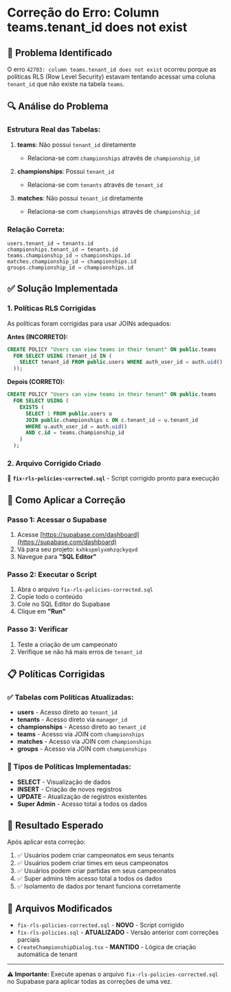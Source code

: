 # Correção do Erro: Column teams.tenant_id does not exist

## 🚨 Problema Identificado

O erro `42703: column teams.tenant_id does not exist` ocorreu porque as políticas RLS (Row Level Security) estavam tentando acessar uma coluna `tenant_id` que não existe na tabela `teams`.

## 🔍 Análise do Problema

### Estrutura Real das Tabelas:

1. **teams**: Não possui `tenant_id` diretamente
   - Relaciona-se com `championships` através de `championship_id`
   
2. **championships**: Possui `tenant_id`
   - Relaciona-se com `tenants` através de `tenant_id`

3. **matches**: Não possui `tenant_id` diretamente
   - Relaciona-se com `championships` através de `championship_id`

### Relação Correta:
```
users.tenant_id → tenants.id
championships.tenant_id → tenants.id
teams.championship_id → championships.id
matches.championship_id → championships.id
groups.championship_id → championships.id
```

## ✅ Solução Implementada

### 1. Políticas RLS Corrigidas

As políticas foram corrigidas para usar JOINs adequados:

**Antes (INCORRETO):**
```sql
CREATE POLICY "Users can view teams in their tenant" ON public.teams
  FOR SELECT USING (tenant_id IN (
    SELECT tenant_id FROM public.users WHERE auth_user_id = auth.uid()
  ));
```

**Depois (CORRETO):**
```sql
CREATE POLICY "Users can view teams in their tenant" ON public.teams
  FOR SELECT USING (
    EXISTS (
      SELECT 1 FROM public.users u
      JOIN public.championships c ON c.tenant_id = u.tenant_id
      WHERE u.auth_user_id = auth.uid() 
      AND c.id = teams.championship_id
    )
  );
```

### 2. Arquivo Corrigido Criado

📁 **`fix-rls-policies-corrected.sql`** - Script corrigido pronto para execução

## 🚀 Como Aplicar a Correção

### Passo 1: Acessar o Supabase
1. Acesse [https://supabase.com/dashboard](https://supabase.com/dashboard)
2. Vá para seu projeto: `kxhkspmlyxmhzqckyqvd`
3. Navegue para **"SQL Editor"**

### Passo 2: Executar o Script
1. Abra o arquivo `fix-rls-policies-corrected.sql`
2. Copie todo o conteúdo
3. Cole no SQL Editor do Supabase
4. Clique em **"Run"**

### Passo 3: Verificar
1. Teste a criação de um campeonato
2. Verifique se não há mais erros de `tenant_id`

## 📋 Políticas Corrigidas

### ✅ Tabelas com Políticas Atualizadas:
- **users** - Acesso direto ao `tenant_id`
- **tenants** - Acesso direto via `manager_id`
- **championships** - Acesso direto ao `tenant_id`
- **teams** - Acesso via JOIN com `championships`
- **matches** - Acesso via JOIN com `championships`
- **groups** - Acesso via JOIN com `championships`

### 🔐 Tipos de Políticas Implementadas:
- **SELECT** - Visualização de dados
- **INSERT** - Criação de novos registros
- **UPDATE** - Atualização de registros existentes
- **Super Admin** - Acesso total a todos os dados

## 🎯 Resultado Esperado

Após aplicar esta correção:

1. ✅ Usuários podem criar campeonatos em seus tenants
2. ✅ Usuários podem criar times em seus campeonatos
3. ✅ Usuários podem criar partidas em seus campeonatos
4. ✅ Super admins têm acesso total a todos os dados
5. ✅ Isolamento de dados por tenant funciona corretamente

## 🔧 Arquivos Modificados

- `fix-rls-policies-corrected.sql` - **NOVO** - Script corrigido
- `fix-rls-policies.sql` - **ATUALIZADO** - Versão anterior com correções parciais
- `CreateChampionshipDialog.tsx` - **MANTIDO** - Lógica de criação automática de tenant

---

**⚠️ Importante:** Execute apenas o arquivo `fix-rls-policies-corrected.sql` no Supabase para aplicar todas as correções de uma vez.